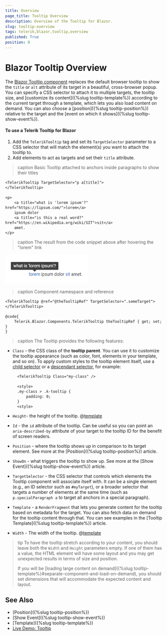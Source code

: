 ```yaml
---
title: Overview
page_title: Tooltip Overview
description: Overview of the Tooltip for Blazor.
slug: tooltip-overview
tags: telerik,blazor,tooltip,overview
published: True
position: 0
---
```


# Blazor Tooltip Overview

The <a href="https://www.telerik.com/blazor-ui/tooltip" target="_blank">Blazor Tooltip component</a> replaces the default browser tooltip to show the `title` or `alt` attribute of its target in a beautiful, cross-browser popup. You can specify a CSS selector to attach it to multiple targets, the tooltip size, and [customize its content]({%slug tooltip-template%}) according to the current target through a template, which lets you also load content on demand. You can also choose a [position]({%slug tooltip-position%}) relative to the target and the [event on which it shows]({%slug tooltip-show-event%}).

#### To use a Telerik Tooltip for Blazor

1. Add the `TelerikTooltip` tag and set its `TargetSelector` parameter to a CSS selector that will match the element(s) you want to attach the tooltip to.
1. Add elements to act as targets and set their `title` attribute.

>caption Basic Tooltip attached to anchors inside paragraphs to show their titles

````CSHTML
<TelerikTooltip TargetSelector="p a[title]">
</TelerikTooltip>

<p>
    <a title="what is 'lorem ipsum'?" href="https://lipsum.com/">lorem</a>
    ipsum dolor
    <a title="is this a real word?" href="https://en.wikipedia.org/wiki/SIT">sit</a>
    amet.
</p>
````

>caption The result from the code snippet above after hovering the "lorem" link

![tooltip first look](images/tooltip-first-look.png)

>caption Component namespace and reference

````CSHTML
<TelerikTooltip @ref="@theTooltipRef" TargetSelector=".someTarget">
</TelerikTooltip>

@code{
    Telerik.Blazor.Components.TelerikTooltip theTooltipRef { get; set; }
}
````

>caption The Tooltip provides the following features:

* `Class` - the CSS class of the **tooltip parent**. You can use it to customize the tooltip appearance (such as color, font, elements in your template, and so on). To apply custom styles to the tooltip element itself, use a [child selector](https://developer.mozilla.org/en-US/docs/Web/CSS/Child_combinator) or a [descendant selector](https://developer.mozilla.org/en-US/docs/Web/CSS/Descendant_combinator), for example:

        <TelerikTooltip Class="my-class" />

        <style>
        .my-class > .k-tooltip {
            padding: 0;
        }
        <style>

* `Height`- the height of the tooltip. @[template](/_contentTemplates/tooltip/notes.md#dimensions-behavior)
* `Id` - the `id` attribute of the tooltip. Can be useful so you can point an `aria-described-by` attribute of your target to the tooltip ID for the benefit of screen readers.
* `Position` - where the tooltip shows up in comparison to its target element. See more at the [Position]({%slug tooltip-position%}) article.
* `ShowOn` - what triggers the tooltip to show up. See more at the [Show Event]({%slug tooltip-show-event%}) article.
* `TargetSelector` - the CSS selector that controls which elements the Tooltip component will associate itself with. It can be a single element (e.g., an ID selector such as `#myTarget`), or a broader selector that targets a number of elements at the same time (such as `p.specialParagraph a` to target all anchors in a special paragraph).
* `Template` - a `RenderFragment` that lets you generate content for the tooltip based on metadata for the target. You can also fetch data on demand for the tooltip content through that. You can see examples in the [Tooltip Template]({%slug tooltip-template%}) article.
* `Width` - The width of the tooltip. @[template](/_contentTemplates/tooltip/notes.md#dimensions-behavior)

>tip To have the tooltip stretch according to your content, you should leave _both_ the `Width` and `Height` parameters empty. If one of them has a value, the HTML element will have some layout and you may get unexpected results in terms of size and position.
>
> If you will be [loading large content on demand]({%slug tooltip-template%}#separate-component-and-load-on-demand), you should set dimensions that will accommodate the expected content and layout.

## See Also

  * [Position]({%slug tooltip-position%})
  * [Show Event]({%slug tooltip-show-event%})
  * [Template]({%slug tooltip-template%})
  * [Live Demo: Tooltip](https://demos.telerik.com/blazor-ui/tooltip/overview)

